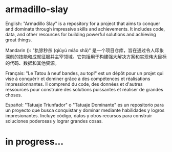 # armadillo-slay

English: "Armadillo Slay" is a repository for a project that aims to conquer and dominate through impressive skills and achievements. It includes code, data, and other resources for building powerful solutions and achieving great things.

Mandarin (<pinyin>): "犰狳秒杀 (qiúyú miǎo shā)" 是一个项目仓库，旨在通过令人印象深刻的技能和成就征服并主宰领域。它包括用于构建强大解决方案和实现伟大目标的代码、数据和其他资源。

Français: "Le Tatou à neuf bandes, au top!" est un dépôt pour un projet qui vise à conquérir et dominer grâce à des compétences et réalisations impressionnantes. Il comprend du code, des données et d'autres ressources pour construire des solutions puissantes et réaliser de grandes choses.

Español: "Tatuaje Triunfador" o "Tatuaje Dominante" es un repositorio para un proyecto que busca conquistar y dominar mediante habilidades y logros impresionantes. Incluye código, datos y otros recursos para construir soluciones poderosas y lograr grandes cosas.

# in progress...
